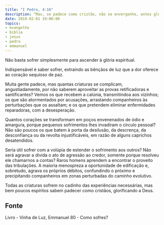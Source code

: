 ```yaml
---
title: "I Pedro, 4:16"
description: “Mas, se padece como cristão, não se envergonhe, antes glorifique a Deus nesta parte.” Pedro (I Pedro, 4:16)
date: 2019-02-01 19:00:00
topics: 
- evangelho
- biblia
- jesus
- pedro
- emmanuel
---
```


Não basta sofrer simplesmente para ascender à glória espiritual.

Indispensável é saber sofrer, extraindo as bênçãos de luz que a dor oferece
ao coração sequioso de paz.

Muita gente padece, mas quantas criaturas se complicam, angustiadamente,
por não saberem aproveitar as provas retificadoras e santificantes?
Vemos os que recebem a calúnia, transmitindo­a aos vizinhos; os que são
atormentados por acusações, arrastando companheiros às perturbações que os
assaltam; e os que pretendem eliminar enfermidades reparadoras, com a
desesperação.

Quantos corações se transformam em poços envenenados de ódio e
amargura, porque pequenos sofrimentos lhes invadiram o circulo pessoal? Não são
poucos os que batem à porta da desilusão, da descrença, da desconfiança ou da
revolta injustificáveis, em razão de alguns caprichos desatendidos.

Seria útil sofrer com a volúpia de estender o sofrimento aos outros? Não
será agravar a dívida o ato de agressão ao credor, somente porque resolveu ele
chamar­nos a contas?
Raros homens aprendem a encontrar o proveito das tribulações. A maioria
menospreza a oportunidade de edificação e, sobretudo, agrava os próprios débitos,
confundindo o próximo e precipitando companheiros em zonas perturbadas do
caminho evolutivo.

Todas as criaturas sofrem no cadinho das experiências necessárias, mas
bem poucos espíritos sabem padecer como cristãos, glorificando a Deus.


## Fonte
Livro - Vinha de Luz, Emmanuel
80 - Como sofres?
